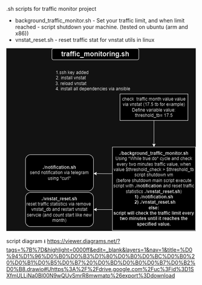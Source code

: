 .sh scripts for traffic monitor project
- background_traffic_monitor.sh - Set your traffic limit, and when limit reached - script shutdown your machine. (tested on ubuntu (arm and x86))
- vnstat_reset.sh - reset traffic stat for vnstat utils in linux
  
![taffic_monitor_project/traf_mon.png](traf_mon.png)

script diagram 
        ⭳
https://viewer.diagrams.net/?tags=%7B%7D&highlight=0000ff&edit=_blank&layers=1&nav=1&title=%D0%94%D1%96%D0%B0%D0%B3%D1%80%D0%B0%D0%BC%D0%B0%20%D0%B1%D0%B5%D0%B7%20%D0%BD%D0%B0%D0%B7%D0%B2%D0%B8.drawio#Uhttps%3A%2F%2Fdrive.google.com%2Fuc%3Fid%3D1SXfmULLiNa0Bl00N9wQUvSmrR8mwmatp%26export%3Ddownload
